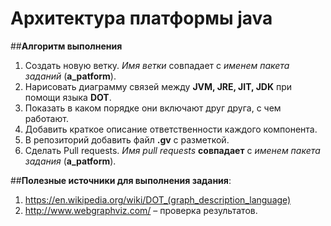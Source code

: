 # Архитектура платформы java 

##__Алгоритм выполнения__

1.	Создать новую ветку. _Имя ветки_ совпадает с _именем пакета заданий_ (__a_patform__).
2.	Нарисовать диаграмму связей между __JVM, JRE, JIT, JDK__ при помощи языка __DOT__.
3.	Показать в каком порядке они включают друг друга, с чем работают. 
4.	Добавить краткое описание ответственности каждого компонента.
5.	В репозиторий добавить файл __.gv__ с разметкой.
6.	Сделать Pull requests. _Имя pull requests_ __совпадает__ с _именем пакета задания_ (__a_patform__).


##__Полезные источники для выполнения задания__:
1.	https://en.wikipedia.org/wiki/DOT_(graph_description_language)
2.	http://www.webgraphviz.com/ – проверка результатов.


